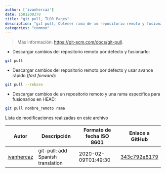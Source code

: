 ```yaml
---
author: ['ivanhercaz']
date: 1581209370
title: "git pull, TLDR Pages"
description: "git pull, Obtener rama de un repositorio remoto y fusionarlo con el repositorio local."
categories: "common"
---
```

> Más información: <https://git-scm.com/docs/git-pull>.

- Descargar cambios del repositorio remoto por defecto y fusionarlo:

```bash
git pull
```

- Descargar cambios del repositorio remoto por defecto y usar avance rápido (*fast forward*):

```bash
git pull --rebase
```

- Descargar cambios de un repositorio remoto y una rama específica para fusionarlos en HEAD:

```bash
git pull nombre_remoto rama
```
Lista de modificaciones realizadas en este archivo


Autor | Descripción | Formato de fecha ISO 8601 | Enlace a GitHub
------|-----|-----|-----
[ivanhercaz](mailto:ivan@ivanhercaz.com) | git-pull: add Spanish translation | 2020-02-09T01:49:30 | [343c792e8179](https://github.com/tldr-pages/tldr/commit/343c792e81793aa9b2120905f76252e3e95911fd)

